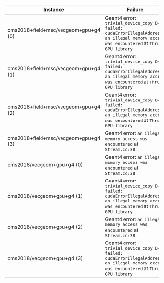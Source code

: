 | Instance                             | Failure                                                                                                                                    |
| ------------------------------------ | ------------------------------------------------------------------------------------------------------------------------------------------ |
| cms2018+field+msc/vecgeom+gpu+g4 (0) | Geant4 error: `trivial_device_copy D->H failed: cudaErrorIllegalAddress: an illegal memory access was encountered` at `Thrust GPU library` |
| cms2018+field+msc/vecgeom+gpu+g4 (1) | Geant4 error: `trivial_device_copy D->H failed: cudaErrorIllegalAddress: an illegal memory access was encountered` at `Thrust GPU library` |
| cms2018+field+msc/vecgeom+gpu+g4 (2) | Geant4 error: `trivial_device_copy D->H failed: cudaErrorIllegalAddress: an illegal memory access was encountered` at `Thrust GPU library` |
| cms2018+field+msc/vecgeom+gpu+g4 (3) | Geant4 error: `an illegal memory access was encountered` at `Stream.cc:38`                                                                 |
| cms2018/vecgeom+gpu+g4 (0)           | Geant4 error: `an illegal memory access was encountered` at `Stream.cc:38`                                                                 |
| cms2018/vecgeom+gpu+g4 (1)           | Geant4 error: `trivial_device_copy D->H failed: cudaErrorIllegalAddress: an illegal memory access was encountered` at `Thrust GPU library` |
| cms2018/vecgeom+gpu+g4 (2)           | Geant4 error: `an illegal memory access was encountered` at `Stream.cc:38`                                                                 |
| cms2018/vecgeom+gpu+g4 (3)           | Geant4 error: `trivial_device_copy D->H failed: cudaErrorIllegalAddress: an illegal memory access was encountered` at `Thrust GPU library` |
